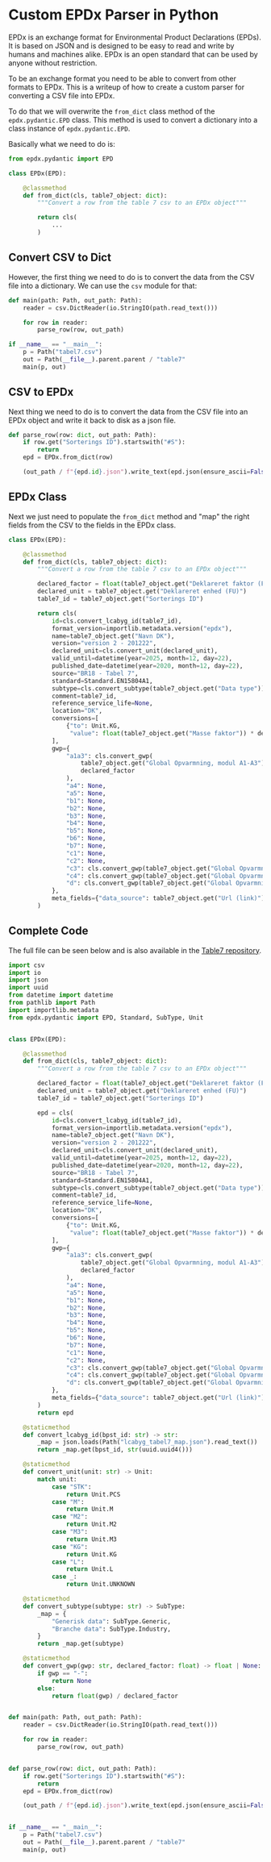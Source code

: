 # Custom EPDx Parser in Python  

EPDx is an exchange format for Environmental Product Declarations (EPDs). It is based on JSON and is designed to be easy
to read and write by humans and machines alike. EPDx is an open standard that can be used by anyone without restriction.

To be an exchange format you need to be able to convert from other formats to EPDx. This is a writeup of how to
create a custom parser for converting a CSV file into EPDx.

To do that we will overwrite the `from_dict` class method of the `epdx.pydantic.EPD` class.
This method is used to convert a dictionary into a class instance of `epdx.pydantic.EPD`.

Basically what we need to do is:

```python
from epdx.pydantic import EPD

class EPDx(EPD):

    @classmethod
    def from_dict(cls, table7_object: dict):
        """Convert a row from the table 7 csv to an EPDx object"""

        return cls(
            ...
        )
```

## Convert CSV to Dict

However, the first thing we need to do is to convert the data from the CSV file into a dictionary.
We can use the `csv` module for that:

```python
def main(path: Path, out_path: Path):
    reader = csv.DictReader(io.StringIO(path.read_text()))

    for row in reader:
        parse_row(row, out_path)

if __name__ == "__main__":
    p = Path("tabel7.csv")
    out = Path(__file__).parent.parent / "table7"
    main(p, out)
```

## CSV to EPDx

Next thing we need to do is to convert the data from the CSV file into an EPDx object and write it back to disk as a
json file.

```python
def parse_row(row: dict, out_path: Path):
    if row.get("Sorterings ID").startswith("#S"):
        return
    epd = EPDx.from_dict(row)

    (out_path / f"{epd.id}.json").write_text(epd.json(ensure_ascii=False, indent=2))
```

## EPDx Class

Next we just need to populate the `from_dict` method and "map" the right fields from the CSV to the fields in the EPDx
class.

```python
class EPDx(EPD):

    @classmethod
    def from_dict(cls, table7_object: dict):
        """Convert a row from the table 7 csv to an EPDx object"""

        declared_factor = float(table7_object.get("Deklareret faktor (FU)"))
        declared_unit = table7_object.get("Deklareret enhed (FU)")
        table7_id = table7_object.get("Sorterings ID")

        return cls(
            id=cls.convert_lcabyg_id(table7_id),
            format_version=importlib.metadata.version("epdx"),
            name=table7_object.get("Navn DK"),
            version="version 2 - 201222",
            declared_unit=cls.convert_unit(declared_unit),
            valid_until=datetime(year=2025, month=12, day=22),
            published_date=datetime(year=2020, month=12, day=22),
            source="BR18 - Tabel 7",
            standard=Standard.EN15804A1,
            subtype=cls.convert_subtype(table7_object.get("Data type")),
            comment=table7_id,
            reference_service_life=None,
            location="DK",
            conversions=[
                {"to": Unit.KG,
                 "value": float(table7_object.get("Masse faktor")) * declared_factor}
            ],
            gwp={
                "a1a3": cls.convert_gwp(
                    table7_object.get("Global Opvarmning, modul A1-A3"),
                    declared_factor
                ),
                "a4": None,
                "a5": None,
                "b1": None,
                "b2": None,
                "b3": None,
                "b4": None,
                "b5": None,
                "b6": None,
                "b7": None,
                "c1": None,
                "c2": None,
                "c3": cls.convert_gwp(table7_object.get("Global Opvarmning, modul C3"), declared_factor),
                "c4": cls.convert_gwp(table7_object.get("Global Opvarmning, modul C4"), declared_factor),
                "d": cls.convert_gwp(table7_object.get("Global Opvarmning, modul D"), declared_factor),
            },
            meta_fields={"data_source": table7_object.get("Url (link)")},
        )
```

## Complete Code

The full file can be seen below and is also available in the [Table7 repository](https://github.com/ocni-dtu/table7).

```python
import csv
import io
import json
import uuid
from datetime import datetime
from pathlib import Path
import importlib.metadata
from epdx.pydantic import EPD, Standard, SubType, Unit


class EPDx(EPD):

    @classmethod
    def from_dict(cls, table7_object: dict):
        """Convert a row from the table 7 csv to an EPDx object"""

        declared_factor = float(table7_object.get("Deklareret faktor (FU)"))
        declared_unit = table7_object.get("Deklareret enhed (FU)")
        table7_id = table7_object.get("Sorterings ID")

        epd = cls(
            id=cls.convert_lcabyg_id(table7_id),
            format_version=importlib.metadata.version("epdx"),
            name=table7_object.get("Navn DK"),
            version="version 2 - 201222",
            declared_unit=cls.convert_unit(declared_unit),
            valid_until=datetime(year=2025, month=12, day=22),
            published_date=datetime(year=2020, month=12, day=22),
            source="BR18 - Tabel 7",
            standard=Standard.EN15804A1,
            subtype=cls.convert_subtype(table7_object.get("Data type")),
            comment=table7_id,
            reference_service_life=None,
            location="DK",
            conversions=[
                {"to": Unit.KG,
                 "value": float(table7_object.get("Masse faktor")) * declared_factor}
            ],
            gwp={
                "a1a3": cls.convert_gwp(
                    table7_object.get("Global Opvarmning, modul A1-A3"),
                    declared_factor
                ),
                "a4": None,
                "a5": None,
                "b1": None,
                "b2": None,
                "b3": None,
                "b4": None,
                "b5": None,
                "b6": None,
                "b7": None,
                "c1": None,
                "c2": None,
                "c3": cls.convert_gwp(table7_object.get("Global Opvarmning, modul C3"), declared_factor),
                "c4": cls.convert_gwp(table7_object.get("Global Opvarmning, modul C4"), declared_factor),
                "d": cls.convert_gwp(table7_object.get("Global Opvarmning, modul D"), declared_factor),
            },
            meta_fields={"data_source": table7_object.get("Url (link)")},
        )
        return epd

    @staticmethod
    def convert_lcabyg_id(bpst_id: str) -> str:
        _map = json.loads(Path("lcabyg_tabel7_map.json").read_text())
        return _map.get(bpst_id, str(uuid.uuid4()))

    @staticmethod
    def convert_unit(unit: str) -> Unit:
        match unit:
            case "STK":
                return Unit.PCS
            case "M":
                return Unit.M
            case "M2":
                return Unit.M2
            case "M3":
                return Unit.M3
            case "KG":
                return Unit.KG
            case "L":
                return Unit.L
            case _:
                return Unit.UNKNOWN

    @staticmethod
    def convert_subtype(subtype: str) -> SubType:
        _map = {
            "Generisk data": SubType.Generic,
            "Branche data": SubType.Industry,
        }
        return _map.get(subtype)

    @staticmethod
    def convert_gwp(gwp: str, declared_factor: float) -> float | None:
        if gwp == "-":
            return None
        else:
            return float(gwp) / declared_factor


def main(path: Path, out_path: Path):
    reader = csv.DictReader(io.StringIO(path.read_text()))

    for row in reader:
        parse_row(row, out_path)


def parse_row(row: dict, out_path: Path):
    if row.get("Sorterings ID").startswith("#S"):
        return
    epd = EPDx.from_dict(row)

    (out_path / f"{epd.id}.json").write_text(epd.json(ensure_ascii=False, indent=2))


if __name__ == "__main__":
    p = Path("tabel7.csv")
    out = Path(__file__).parent.parent / "table7"
    main(p, out)
```